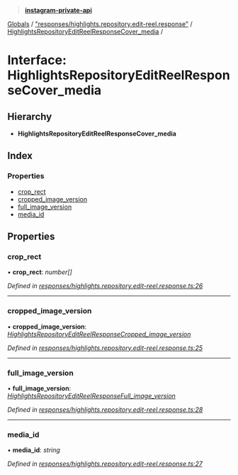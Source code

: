 > **[instagram-private-api](../README.md)**

[Globals](../README.md) / ["responses/highlights.repository.edit-reel.response"](../modules/_responses_highlights_repository_edit_reel_response_.md) / [HighlightsRepositoryEditReelResponseCover_media](_responses_highlights_repository_edit_reel_response_.highlightsrepositoryeditreelresponsecover_media.md) /

# Interface: HighlightsRepositoryEditReelResponseCover_media

## Hierarchy

* **HighlightsRepositoryEditReelResponseCover_media**

## Index

### Properties

* [crop_rect](_responses_highlights_repository_edit_reel_response_.highlightsrepositoryeditreelresponsecover_media.md#crop_rect)
* [cropped_image_version](_responses_highlights_repository_edit_reel_response_.highlightsrepositoryeditreelresponsecover_media.md#cropped_image_version)
* [full_image_version](_responses_highlights_repository_edit_reel_response_.highlightsrepositoryeditreelresponsecover_media.md#full_image_version)
* [media_id](_responses_highlights_repository_edit_reel_response_.highlightsrepositoryeditreelresponsecover_media.md#media_id)

## Properties

###  crop_rect

• **crop_rect**: *number[]*

*Defined in [responses/highlights.repository.edit-reel.response.ts:26](https://github.com/dilame/instagram-private-api/blob/173bc62/src/responses/highlights.repository.edit-reel.response.ts#L26)*

___

###  cropped_image_version

• **cropped_image_version**: *[HighlightsRepositoryEditReelResponseCropped_image_version](_responses_highlights_repository_edit_reel_response_.highlightsrepositoryeditreelresponsecropped_image_version.md)*

*Defined in [responses/highlights.repository.edit-reel.response.ts:25](https://github.com/dilame/instagram-private-api/blob/173bc62/src/responses/highlights.repository.edit-reel.response.ts#L25)*

___

###  full_image_version

• **full_image_version**: *[HighlightsRepositoryEditReelResponseFull_image_version](_responses_highlights_repository_edit_reel_response_.highlightsrepositoryeditreelresponsefull_image_version.md)*

*Defined in [responses/highlights.repository.edit-reel.response.ts:28](https://github.com/dilame/instagram-private-api/blob/173bc62/src/responses/highlights.repository.edit-reel.response.ts#L28)*

___

###  media_id

• **media_id**: *string*

*Defined in [responses/highlights.repository.edit-reel.response.ts:27](https://github.com/dilame/instagram-private-api/blob/173bc62/src/responses/highlights.repository.edit-reel.response.ts#L27)*
